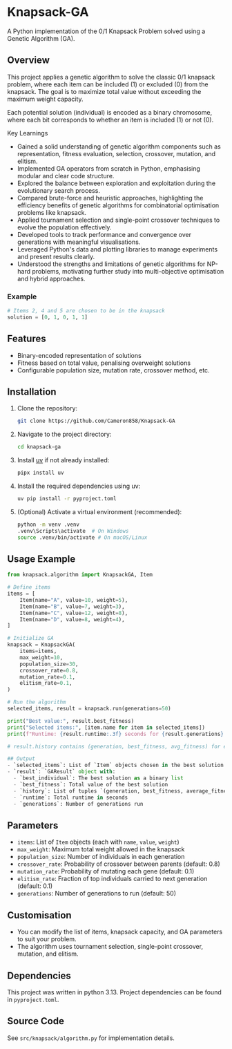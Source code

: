 # Knapsack-GA

A Python implementation of the 0/1 Knapsack Problem solved using a Genetic Algorithm (GA).

## Overview

This project applies a genetic algorithm to solve the classic 0/1 knapsack problem, where each item can be included (1) or excluded (0) from the knapsack. The goal is to maximize total value without exceeding the maximum weight capacity.

Each potential solution (individual) is encoded as a binary chromosome, where each bit corresponds to whether an item is included (1) or not (0).

Key Learnings
- Gained a solid understanding of genetic algorithm components such as representation, fitness evaluation, selection, crossover, mutation, and elitism.
- Implemented GA operators from scratch in Python, emphasising modular and clear code structure.
- Explored the balance between exploration and exploitation during the evolutionary search process.
- Compared brute-force and heuristic approaches, highlighting the efficiency benefits of genetic algorithms for combinatorial optimisation problems like knapsack.
- Applied tournament selection and single-point crossover techniques to evolve the population effectively.
- Developed tools to track performance and convergence over generations with meaningful visualisations.
- Leveraged Python's data and plotting libraries to manage experiments and present results clearly.
- Understood the strengths and limitations of genetic algorithms for NP-hard problems, motivating further study into multi-objective optimisation and hybrid approaches.

### Example
```python
# Items 2, 4 and 5 are chosen to be in the knapsack
solution = [0, 1, 0, 1, 1]
```

## Features
- Binary-encoded representation of solutions
- Fitness based on total value, penalising overweight solutions
- Configurable population size, mutation rate, crossover method, etc.

## Installation

1. Clone the repository:
    ```bash
    git clone https://github.com/Cameron858/Knapsack-GA
    ```

2. Navigate to the project directory:
    ```bash
    cd knapsack-ga
    ```

3. Install [uv](https://github.com/astral-sh/uv) if not already installed:
    ```bash
    pipx install uv
    ```

4. Install the required dependencies using uv:
    ```bash
    uv pip install -r pyproject.toml
    ```

5. (Optional) Activate a virtual environment (recommended):
    ```bash
    python -m venv .venv
    .venv\Scripts\activate  # On Windows
    source .venv/bin/activate # On macOS/Linux
    ```

## Usage Example

```python
from knapsack.algorithm import KnapsackGA, Item

# Define items
items = [
    Item(name="A", value=10, weight=5),
    Item(name="B", value=7, weight=3),
    Item(name="C", value=12, weight=8),
    Item(name="D", value=8, weight=4),
]

# Initialize GA
knapsack = KnapsackGA(
    items=items,
    max_weight=10,
    population_size=30,
    crossover_rate=0.8,
    mutation_rate=0.1,
    elitism_rate=0.1,
)

# Run the algorithm
selected_items, result = knapsack.run(generations=50)

print("Best value:", result.best_fitness)
print("Selected items:", [item.name for item in selected_items])
print(f"Runtime: {result.runtime:.3f} seconds for {result.generations} generations")

# result.history contains (generation, best_fitness, avg_fitness) for each generation

## Output
- `selected_items`: List of `Item` objects chosen in the best solution
- `result`: `GAResult` object with:
  - `best_individual`: The best solution as a binary list
  - `best_fitness`: Total value of the best solution
  - `history`: List of tuples `(generation, best_fitness, average_fitness)` for each generation
  - `runtime`: Total runtime in seconds
  - `generations`: Number of generations run
```

## Parameters
- `items`: List of `Item` objects (each with `name`, `value`, `weight`)
- `max_weight`: Maximum total weight allowed in the knapsack
- `population_size`: Number of individuals in each generation
- `crossover_rate`: Probability of crossover between parents (default: 0.8)
- `mutation_rate`: Probability of mutating each gene (default: 0.1)
- `elitism_rate`: Fraction of top individuals carried to next generation (default: 0.1)
- `generations`: Number of generations to run (default: 50)

## Customisation
- You can modify the list of items, knapsack capacity, and GA parameters to suit your problem.
- The algorithm uses tournament selection, single-point crossover, mutation, and elitism.

## Dependencies

This project was written in python 3.13. Project dependencies can be found in `pyproject.toml`.

## Source Code
See `src/knapsack/algorithm.py` for implementation details.